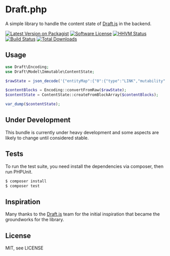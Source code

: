 # Draft.php

A simple library to handle the content state of [Draft.js](https://github.com/facebook/draft-js) in the backend.

[![Latest Version on Packagist](https://img.shields.io/packagist/v/webstronauts/draft-php.svg?style=flat-square)](https://packagist.org/packages/webstronauts/draft-php)
[![Software License](https://img.shields.io/badge/license-MIT-brightgreen.svg?style=flat-square)](LICENSE)
[![HHVM Status](https://img.shields.io/hhvm/webstronauts/draft-php.svg?style=flat-square)](http://hhvm.h4cc.de/package/webstronauts/draft-php)
[![Build Status](https://img.shields.io/travis/webstronauts/draft-php.svg?style=flat-square)](https://travis-ci.org/webstronauts/draft-php)
[![Total Downloads](https://img.shields.io/packagist/dt/webstronauts/draft-php.svg?style=flat-square)](https://packagist.org/packages/webstronauts/draft-php)

## Usage

```php
use Draft\Encoding;
use Draft\Model\Immutable\ContentState;

$rawState = json_decode('{"entityMap":{"0":{"type":"LINK","mutability":"MUTABLE","data":{"url":"/","rel":null,"title":"hi","extra":"foo"}}},"blocks":[{"key":"8r91j","text":"a","type":"unstyled","depth":0,"inlineStyleRanges":[{"offset":0,"length":1,"style":"ITALIC"}],"entityRanges":[{"offset":0,"length":1,"key":0}]}]}', true);

$contentBlocks = Encoding::convertFromRaw($rawState);
$contentState = ContentState::createFromBlockArray($contentBlocks);

var_dump($contentState);
```

## Under Development

This bundle is currently under heavy development and some aspects are likely to change until considered stable.

## Tests

To run the test suite, you need install the dependencies via composer, then run PHPUnit.

```bash
$ composer install
$ composer test
```

## Inspiration

Many thanks to the [Draft.js](https://github.com/facebook/draft-js) team for the initial inspiration that became the groundworks for the library.

## License

MIT, see LICENSE
